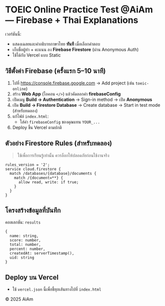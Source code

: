 # TOEIC Online Practice Test @AiAm — Firebase + Thai Explanations

เวอร์ชันนี้:
- แสดงเฉลยและคำอธิบายภาษาไทย **ทันที** เมื่อเลือกคำตอบ
- เก็บชื่อผู้ทำ + คะแนน ลง **Firebase Firestore** (ผ่าน Anonymous Auth)
- ใช้ได้กับ Vercel แบบ Static

## วิธีตั้งค่า Firebase (ครั้งแรก 5–10 นาที)
1) ไปที่ https://console.firebase.google.com → Add project (เช่น `toeic-online`)
2) สร้าง **Web App** (ไอคอน `</>`) แล้วคัดลอกค่า **firebaseConfig**
3) เปิดเมนู **Build → Authentication** → Sign-in method → เปิด **Anonymous**
4) เปิด **Build → Firestore Database** → Create database → Start in test mode (สำหรับทดลอง)
5) แก้ไฟล์ `index.html`:
   - ใส่ค่า `firebaseConfig` ของคุณแทน `YOUR_...`
6) Deploy ขึ้น Vercel ตามปกติ

## ตัวอย่าง Firestore Rules (สำหรับทดลอง)
> ใช้เพื่อการเรียนรู้เท่านั้น ควรล็อกให้ปลอดภัยก่อนใช้งานจริง
```
rules_version = '2';
service cloud.firestore {
  match /databases/{database}/documents {
    match /{document=**} {
      allow read, write: if true;
    }
  }
}
```

## โครงสร้างข้อมูลที่บันทึก
คอลเลกชัน: `results`
```
{
  name: string,
  score: number,
  total: number,
  percent: number,
  createdAt: serverTimestamp(),
  uid: string
}
```

## Deploy บน Vercel
- ใช้ `vercel.json` นี้เพื่อชี้ทุกเส้นทางไปที่ `index.html`

© 2025 AiAm
